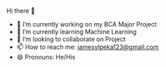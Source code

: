Hi there 👋


- 🔭 I’m currently working on my BCA Major Project
- 🌱 I’m currently learning Machine Learning
- 👯 I’m looking to collaborate on Project
- 📫 How to reach me: jamesvlpeka123@gmail.com
- 😄 Pronouns: He/His


